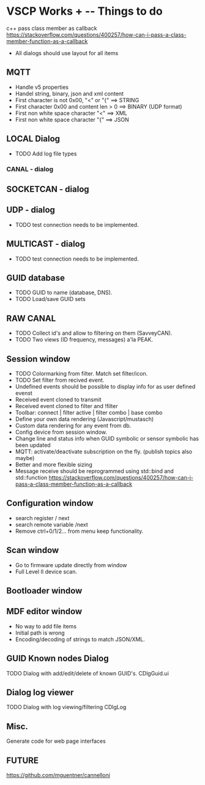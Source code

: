# VSCP Works + -- Things to do

c++ pass class member as callback
https://stackoverflow.com/questions/400257/how-can-i-pass-a-class-member-function-as-a-callback

  - All dialogs should use layout for all items

## MQTT
  - Handle v5 properties
  - Handel string, binary, json and xml content
  - First character is not 0x00, "<" or "{" ==> STRING
  - First character 0x00 and content len > 0  ==>  BINARY   (UDP format)
  - First non white space character "<" ==> XML
  - First non white space character "{" ==> JSON

## LOCAL Dialog
  - TODO  Add log file types

### CANAL - dialog


## SOCKETCAN - dialog


## UDP - dialog
  - TODO test connection needs to be implemented.

## MULTICAST - dialog
  - TODO test connection needs to be implemented.

## GUID database
  - TODO GUID to name (database, DNS).
  - TODO Load/save GUID sets

## RAW CANAL
  - TODO Collect id's and allow to filtering on them (SavveyCAN).
  - TODO Two views (ID frequency, messages) a'la PEAK.

## Session window
  - TODO Colormarking from filter. Match set filter/icon.
  - TODO Set filter from recived event.
  - Undefined events should be possible to display info for as user defined evenst                           
  - Received event cloned to transmit
  - Received event cloned to filter and !filter
  - Toolbar: connect | filter active | filter combo | base combo
  - Define your own data rendering (Javascript/mustasch)
  - Custom data rendering for any event from db.
  - Config device from session window.
  - Change line and status info when GUID symbolic or sensor symbolic has been updated
  - MQTT: activate/deactivate subscription on the fly. (publish topics also maybe)
  - Better and more flexible sizing
  - Message receive should be reprogrammed using std::bind and std::function 
     https://stackoverflow.com/questions/400257/how-can-i-pass-a-class-member-function-as-a-callback

## Configuration window
 - search register / next 
  - search remote variable /next
  - Remove ctrl+0/1/2... from menu keep functionality.

## Scan window
  - Go to firmware update directly from window
  - Full Level II device scan.

## Bootloader window


## MDF editor window
- No way to add file items
- Initial path is wrong
- Encoding/decoding of strings to match JSON/XML.


## GUID Known nodes Dialog
TODO Dialog with add/edit/delete of known GUID's.   CDlgGuid.ui

## Dialog log viewer
TODO Dialog with log viewing/filtering   CDlgLog

## Misc.
Generate code for web page interfaces

## FUTURE
https://github.com/mguentner/cannelloni
